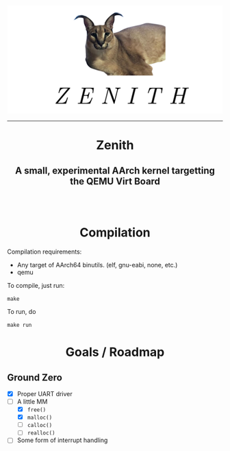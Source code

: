 ![Banner](res/logo_trans.png)

---

<h1 align="center">Zenith</h1>

<h2 align="center">A small, experimental AArch kernel targetting the QEMU Virt Board</h2>

<br>
<br>

<h1 align="center">Compilation</h1>

Compilation requirements:
- Any target of AArch64 binutils. (elf, gnu-eabi, none, etc.)
- qemu

To compile, just run:
```
make
```

To run, do 
```
make run
```

<h1 align="center"> Goals / Roadmap </h1>

## Ground Zero
- [X] Proper UART driver
- [ ] A little MM
	- [X] `free()`
	- [X] `malloc()`
	- [ ] `calloc()`
	- [ ] `realloc()`
- [ ] Some form of interrupt handling